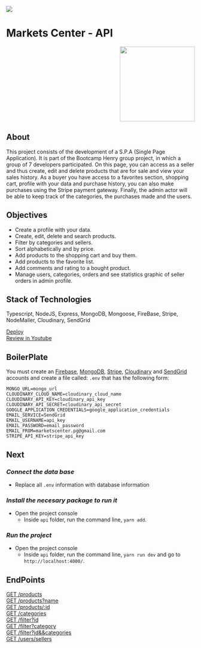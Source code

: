 <p align='left'>
    <img src='https://static.wixstatic.com/media/85087f_0d84cbeaeb824fca8f7ff18d7c9eaafd~mv2.png/v1/fill/w_160,h_30,al_c,q_85,usm_0.66_1.00_0.01/Logo_completo_Color_1PNG.webp' </img>
</p>

# Markets Center - API

<p align="right">
  <img height="200" src="https://user-images.githubusercontent.com/86481813/168854600-5f78aaca-b87a-406d-813f-1095d8cd7879.png"/>
</p>

## About
This project consists of the development of a S.P.A (Single Page Application). It is part of the Bootcamp Henry group project, in which a group of 7 developers participated. On this page, you can access as a seller and thus create, edit and delete products that are for sale and view your sales history.
As a buyer you have access to a favorites section, shopping cart, profile with your data and purchase history, you can also make purchases using the Stripe payment gateway. Finally, the admin actor will be able to keep track of the categories, the purchases made and the users.

## Objectives
- Create a profile with your data.
- Create, edit, delete and search products.
- Filter by categories and sellers.
- Sort alphabetically and by price.
- Add products to the shopping cart and buy them.
- Add products to the favorite list.
- Add comments and rating to a bought product.
- Manage users, categories, orders and see statistics graphic of seller orders in admin profile.

## Stack of Technologies
Typescript, NodeJS, Express, MongoDB, Mongoose, FireBase, Stripe, NodeMailer, Cloudinary, SendGrid

[Deploy](https://markets-center.vercel.app/)
<br/>
[Review in Youtube](https://www.youtube.com/watch?v=N0nbWDKR-Cc)

## BoilerPlate

You must create an [Firebase](https://firebase.google.com/), [MongoDB](https://account.mongodb.com/account/login),  [Stripe](https://dashboard.stripe.com/login), [Cloudinary](https://cloudinary.com/users/login) and [SendGrid](https://app.sendgrid.com/login) accounts and create a file called: `.env` that has the following form: 

```
MONGO_URL=mongo_url
CLOUDINARY_CLOUD_NAME=cloudinary_cloud_name
CLOUDINARY_API_KEY=cloudinary_api_key
CLOUDINARY_API_SECRET=cloudinary_api_secret
GOOGLE_APPLICATION_CREDENTIALS=google_application_credentials
EMAIL_SERVICE=SendGrid
EMAIL_USERNAME=api_key
EMAIL_PASSWORD=email_password
EMAIL_FROM=marketscenter.pg@gmail.com
STRIPE_API_KEY=stripe_api_key
```

## Next 
### _Connect the data base_

 - Replace all `.env` information with database information

 ### _Install the necesary package to run it_

- Open the project console
    + Inside `api` folder, run the command line, `yarn add`.

### _Run the project_

- Open the project console    
    + Inside `api` folder, run the command line, `yarn run dev` and go to `http://localhost:4000/`.

## EndPoints
[GET /products](https://backend-markets-center.herokuapp.com/api/public/products)
<br/>
[GET /products?name](https://backend-markets-center.herokuapp.com/api/public/products?name=Papas)
<br/>
[GET /products/:id](https://backend-markets-center.herokuapp.com/api/public/product/62701f42cdc206940ccc751a)
<br/>
[GET /categories](https://backend-markets-center.herokuapp.com/api/public/categories)
<br/>
[GET /filter?id](https://backend-markets-center.herokuapp.com/api/public/filter?id=626ffb9ab4e05ccbb92b7ed7)
<br/>
[GET /filter?category](https://backend-markets-center.herokuapp.com/api/public/filter?categories=Bebidas)
<br/>
[GET /filter?id&&categories](https://backend-markets-center.herokuapp.com/api/public/filter?id=626ffb9ab4e05ccbb92b7ed7&&categories=Bebidas)
<br/>
[GET /users/sellers](https://backend-markets-center.herokuapp.com/api/private/users/sellers)
